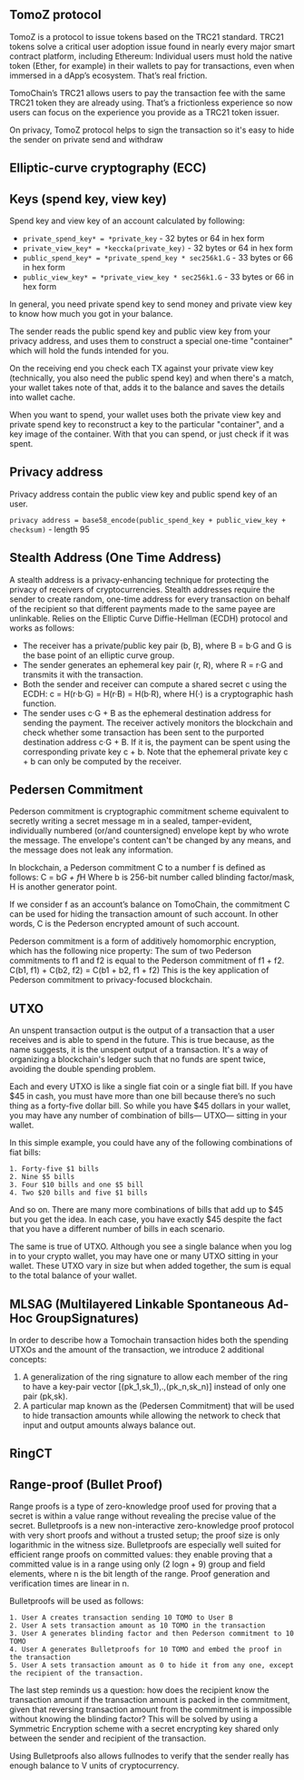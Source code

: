 ## TomoZ protocol

TomoZ is a protocol to issue tokens based on the TRC21 standard. TRC21 tokens solve a critical user adoption issue found in nearly every major smart contract platform, including Ethereum: Individual users must hold the native token (Ether, for example) in their wallets to pay for transactions, even when immersed in a dApp’s ecosystem. That’s real friction.

TomoChain’s TRC21 allows users to pay the transaction fee with the same TRC21 token they are already using. That’s a frictionless experience so now users can focus on the experience you provide as a TRC21 token issuer.

On privacy, TomoZ protocol helps to sign the transaction so it's easy to hide the sender on private send and withdraw

## Elliptic-curve cryptography (ECC)
## Keys (spend key, view key)
Spend key and view key of an account calculated by following:

- `private_spend_key* = *private_key` - 32 bytes or 64 in hex form
- `private_view_key* = *keccka(private_key)` - 32 bytes or 64 in hex form
- `public_spend_key* = *private_spend_key * sec256k1.G` - 33 bytes or 66 in hex form
- `public_view_key* = *private_view_key * sec256k1.G` - 33 bytes or 66 in hex form

In general, you need private spend key to send money and private view key to know how much you got in your balance.

The sender reads the public spend key and public view key from your privacy address, and uses them to construct a special one-time "container" which will hold the funds intended for you.

On the receiving end you check each TX against your private view key (technically, you also need the public spend key) and when there's a match, your wallet takes note of that, adds it to the balance and saves the details into wallet cache.

When you want to spend, your wallet uses both the private view key and private spend key to reconstruct a key to the particular "container", and a key image of the container. With that you can spend, or just check if it was spent.

## Privacy address
Privacy address contain the public view key and public spend key of an user.

`privacy address = base58_encode(public_spend_key + public_view_key + checksum)` - length 95


## Stealth Address (One Time Address)
A stealth address is a privacy-enhancing technique for protecting the privacy of receivers of cryptocurrencies. Stealth addresses require the sender to create random, one-time address for every transaction on behalf of the recipient so that different payments made to the same payee are unlinkable.
Relies on the Elliptic Curve Diffie-Hellman (ECDH) protocol and works as follows:

- The receiver has a private/public key pair (b, B), where B = b·G and G is the base point of an elliptic curve group.
- The sender generates an ephemeral key pair (r, R), where R = r·G and transmits it with the transaction.
- Both the sender and receiver can compute a shared secret c using the ECDH: c = H(r·b·G) = H(r·B) = H(b·R), where H(·) is a cryptographic hash function.
- The sender uses c·G + B as the ephemeral destination address for sending the payment.
   The receiver actively monitors the blockchain and check whether some transaction has been sent to the purported destination address c·G + B. If it is, the payment can be spent using the corresponding private key c + b. Note that the ephemeral private key c + b can only be computed by the receiver.

## Pedersen Commitment
Pederson commitment is cryptographic commitment scheme equivalent to secretly writing a secret message m in a sealed, tamper-evident, individually numbered (or/and countersigned) envelope kept by who wrote the message. The envelope's content can't be changed by any means, and the message does not leak any information.

In blockchain, a Pederson commitment C to a number f is defined as follows:
C = b*G + f*H
Where b is 256-bit number called blinding factor/mask, H is another generator point. 

If we consider f as an account’s balance on TomoChain, the commitment C can be used for hiding the transaction amount of such account. In other words, C is the Pederson encrypted amount of such account.

Pederson commitment is a form of additively homomorphic encryption, which has the following nice property: The sum of two Pederson commitments to f1 and f2 is equal to the Pederson commitment of f1 + f2.
            C(b1, f1) + C(b2, f2) = C(b1 + b2, f1 + f2)
This is the key application of Pederson commitment to privacy-focused blockchain.


## UTXO
An unspent transaction output is the output of a transaction that a user receives and is able to spend in the future. This is true because, as the name suggests, it is the unspent output of a transaction. It's a way of organizing a blockchain's ledger such that no funds are spent twice, avoiding the double spending problem.

Each and every UTXO is like a single fiat coin or a single fiat bill. If you have $45 in cash, you must have more than one bill because there’s no such thing as a forty-five dollar bill. So while you have $45 dollars in your wallet, you may have any number of combination of bills— UTXO— sitting in your wallet.

In this simple example, you could have any of the following combinations of fiat bills:

    1. Forty-five $1 bills
    2. Nine $5 bills
    3. Four $10 bills and one $5 bill
    4. Two $20 bills and five $1 bills

And so on. There are many more combinations of bills that add up to $45 but you get the idea. In each case, you have exactly $45 despite the fact that you have a different number of bills in each scenario.

The same is true of UTXO. Although you see a single balance when you log in to your crypto wallet, you may have one or many UTXO sitting in your wallet. These UTXO vary in size but when added together, the sum is equal to the total balance of your wallet.

## MLSAG (Multilayered Linkable Spontaneous Ad-Hoc GroupSignatures)
In order to describe how a Tomochain transaction hides both the spending UTXOs and the amount of the transaction, we introduce 2 additional concepts:

1. A generalization of the ring signature to allow each member of the ring to have a key-pair vector [(pk_1,sk_1),.,(pk_n,sk_n)] instead of only one pair (pk,sk).
2. A particular map known as the (Pedersen Commitment) that will be used to hide transaction amounts while allowing the network to check that input and output amounts always balance out.

## RingCT

## Range-proof (Bullet Proof)
Range proofs is a type of zero-knowledge proof used for proving that a secret is within a value range without revealing the precise value of the secret. Bulletproofs is a new non-interactive zero-knowledge proof protocol with very short proofs and without a trusted setup; the proof size is only logarithmic in the witness size. Bulletproofs are especially well suited for efficient range proofs on committed values: they enable proving that a committed value is in a range using only (2 logn + 9) group and field elements, where n is the bit length of the range. Proof generation and verification times are linear in n.

Bulletproofs will be used as follows:

    1. User A creates transaction sending 10 TOMO to User B
    2. User A sets transaction amount as 10 TOMO in the transaction
    3. User A generates blinding factor and then Pederson commitment to 10 TOMO
    4. User A generates Bulletproofs for 10 TOMO and embed the proof in the transaction
    5. User A sets transaction amount as 0 to hide it from any one, except the recipient of the transaction.

The last step reminds us a question: how does the recipient know the transaction amount if the transaction amount is packed in the commitment, given that reversing transaction amount from the commitment is impossible without knowing the blinding factor? This will be solved by using a Symmetric Encryption scheme with a secret encrypting key shared only between the sender and recipient of the transaction. 

Using Bulletproofs also allows fullnodes to verify that the sender really has enough balance to V units of cryptocurrency.

